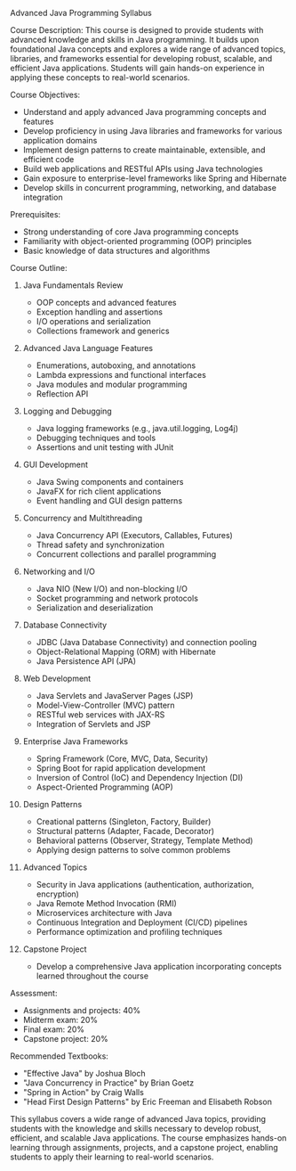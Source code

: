 Advanced Java Programming Syllabus

Course Description:
This course is designed to provide students with advanced knowledge and skills in Java programming. It builds upon foundational Java concepts and explores a wide range of advanced topics, libraries, and frameworks essential for developing robust, scalable, and efficient Java applications. Students will gain hands-on experience in applying these concepts to real-world scenarios.

Course Objectives:
- Understand and apply advanced Java programming concepts and features
- Develop proficiency in using Java libraries and frameworks for various application domains
- Implement design patterns to create maintainable, extensible, and efficient code
- Build web applications and RESTful APIs using Java technologies
- Gain exposure to enterprise-level frameworks like Spring and Hibernate
- Develop skills in concurrent programming, networking, and database integration

Prerequisites:
- Strong understanding of core Java programming concepts
- Familiarity with object-oriented programming (OOP) principles
- Basic knowledge of data structures and algorithms

Course Outline:

1. Java Fundamentals Review
   - OOP concepts and advanced features
   - Exception handling and assertions
   - I/O operations and serialization
   - Collections framework and generics

2. Advanced Java Language Features
   - Enumerations, autoboxing, and annotations
   - Lambda expressions and functional interfaces
   - Java modules and modular programming
   - Reflection API

3. Logging and Debugging
   - Java logging frameworks (e.g., java.util.logging, Log4j)
   - Debugging techniques and tools
   - Assertions and unit testing with JUnit

4. GUI Development
   - Java Swing components and containers
   - JavaFX for rich client applications
   - Event handling and GUI design patterns

5. Concurrency and Multithreading
   - Java Concurrency API (Executors, Callables, Futures)
   - Thread safety and synchronization
   - Concurrent collections and parallel programming

6. Networking and I/O
   - Java NIO (New I/O) and non-blocking I/O
   - Socket programming and network protocols
   - Serialization and deserialization

7. Database Connectivity
   - JDBC (Java Database Connectivity) and connection pooling
   - Object-Relational Mapping (ORM) with Hibernate
   - Java Persistence API (JPA)

8. Web Development
   - Java Servlets and JavaServer Pages (JSP)
   - Model-View-Controller (MVC) pattern
   - RESTful web services with JAX-RS
   - Integration of Servlets and JSP

9. Enterprise Java Frameworks
   - Spring Framework (Core, MVC, Data, Security)
   - Spring Boot for rapid application development
   - Inversion of Control (IoC) and Dependency Injection (DI)
   - Aspect-Oriented Programming (AOP)

10. Design Patterns
    - Creational patterns (Singleton, Factory, Builder)
    - Structural patterns (Adapter, Facade, Decorator)
    - Behavioral patterns (Observer, Strategy, Template Method)
    - Applying design patterns to solve common problems

11. Advanced Topics
    - Security in Java applications (authentication, authorization, encryption)
    - Java Remote Method Invocation (RMI)
    - Microservices architecture with Java
    - Continuous Integration and Deployment (CI/CD) pipelines
    - Performance optimization and profiling techniques

12. Capstone Project
    - Develop a comprehensive Java application incorporating concepts learned throughout the course

Assessment:
- Assignments and projects: 40%
- Midterm exam: 20%
- Final exam: 20%
- Capstone project: 20%

Recommended Textbooks:
- "Effective Java" by Joshua Bloch
- "Java Concurrency in Practice" by Brian Goetz
- "Spring in Action" by Craig Walls
- "Head First Design Patterns" by Eric Freeman and Elisabeth Robson

This syllabus covers a wide range of advanced Java topics, providing students with the knowledge and skills necessary to develop robust, efficient, and scalable Java applications. The course emphasizes hands-on learning through assignments, projects, and a capstone project, enabling students to apply their learning to real-world scenarios.
